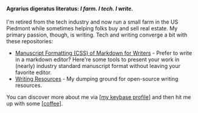 
<!--
### Hi there 👋

**taw00/taw00** is a ✨ _special_ ✨ repository because its `README.md` (this file) appears on your GitHub profile.

Here are some ideas to get you started:

- 🔭 I’m currently working on ...
- 🌱 I’m currently learning ...
- 👯 I’m looking to collaborate on ...
- 🤔 I’m looking for help with ...
- 💬 Ask me about ...
- 📫 How to reach me: ...
- 😄 Pronouns: ...
- ⚡ Fun fact: ...
-->

#### Agrarius digeratus literatus: *I farm. I tech. I write.*

I'm retired from the tech industry and now run a small farm in the US Piedmont while sometimes helping folks buy and sell real estate. My primary passion, though, is writing. Tech and writing converge a bit with these repositories:

- [Manuscript Formatting (CSS) of Markdown for Writers](https://github.com/taw00/manuscript-css) - Prefer to write in a markdown editor? Here're some tools to present your work in (nearly) industry standard manuscript format without leaving your favorite editor.
- [Writing Resources](https://github.com/taw00/writing-resources) - My dumping ground for open-source writing resources.

You can discover more about me via [[my keybase profile](https://keybase.io/toddwarner)] and then hit me up with some [[coffee](https://buymeacoff.ee/toddwarner)].

